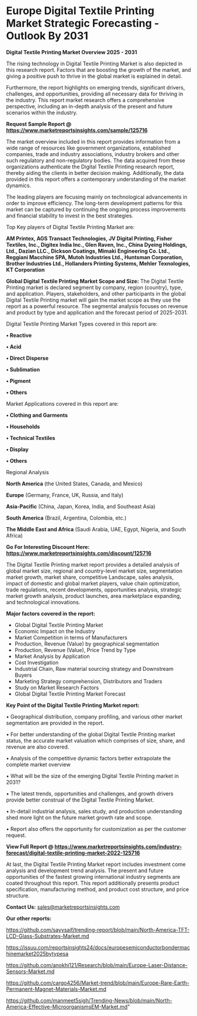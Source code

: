  # Europe Digital Textile Printing Market Strategic Forecasting - Outlook By 2031

<Strong> Digital Textile Printing Market Overview 2025 - 2031</strong>

The rising technology in Digital Textile Printing Market is also depicted in this research report. Factors that are boosting the growth of the market, and giving a positive push to thrive in the global market is explained in detail.

Furthermore, the report highlights on emerging trends, significant drivers, challenges, and opportunities, providing all necessary data for thriving in the industry. This report market research offers a comprehensive perspective, including an in-depth analysis of the present and future scenarios within the industry.

<strong>Request Sample Report @ <a href=https://www.marketreportsinsights.com/sample/125716>https://www.marketreportsinsights.com/sample/125716</a></strong>

The market overview included in this report provides information from a wide range of resources like government organizations, established companies, trade and industry associations, industry brokers and other such regulatory and non-regulatory bodies. The data acquired from these organizations authenticate the Digital Textile Printing research report, thereby aiding the clients in better decision making. Additionally, the data provided in this report offers a contemporary understanding of the market dynamics.

The leading players are focusing mainly on technological advancements in order to improve efficiency. The long-term development patterns for this market can be captured by continuing the ongoing process improvements and financial stability to invest in the best strategies.

Top Key players of Digital Textile Printing Market are:

<strong>AM Printex, AGS Transact Technologies, JV Digital Printing, Fisher Textiles, Inc., Digitex India Inc., Glen Raven, Inc., China Dyeing Holdings, Ltd., Dazian LLC., Dickson Coatings, Mimaki Engineering Co. Ltd., Reggiani Macchine SPA, Mutoh Industries Ltd., Huntsman Corporation, Brother Industries Ltd., Hollanders Printing Systems, Mehler Texnologies, KT Corporation</strong>

<strong><b>Global Digital Textile Printing Market Scope and Size:</b></strong>
The Digital Textile Printing market is declared segment by company, region (country), type, and application. Players, stakeholders, and other participants in the global Digital Textile Printing market will gain the market scope as they use the report as a powerful resource. The segmental analysis focuses on revenue and product by type and application and the forecast period of 2025-2031.

Digital Textile Printing Market Types covered in this report are:

<strong>• Reactive

• Acid

• Direct Disperse

• Sublimation

• Pigment

• Others</strong>

Market Applications covered in this report are:

<strong>• Clothing and Garments

• Households

• Technical Textiles

• Display

• Others</strong> 

Regional Analysis

<strong>North America</strong> (the United States, Canada, and Mexico)

<strong>Europe</strong> (Germany, France, UK, Russia, and Italy)

<strong>Asia-Pacific</strong> (China, Japan, Korea, India, and Southeast Asia)

<strong>South America</strong> (Brazil, Argentina, Colombia, etc.)

<strong>The Middle East and Africa</strong> (Saudi Arabia, UAE, Egypt, Nigeria, and South Africa)

<strong>Go For Interesting Discount Here: <a href=https://www.marketreportsinsights.com/discount/125716>https://www.marketreportsinsights.com/discount/125716</a></strong>

The Digital Textile Printing market report provides a detailed analysis of global market size, regional and country-level market size, segmentation market growth, market share, competitive Landscape, sales analysis, impact of domestic and global market players, value chain optimization, trade regulations, recent developments, opportunities analysis, strategic market growth analysis, product launches, area marketplace expanding, and technological innovations.

<strong><b>Major factors covered in the report:</b></strong>
<ul>
  <li>Global Digital Textile Printing Market </li>
  <li>Economic Impact on the Industry</li>
  <li>Market Competition in terms of Manufacturers</li>
  <li>Production, Revenue (Value) by geographical segmentation</li>
  <li>Production, Revenue (Value), Price Trend by Type</li>
  <li>Market Analysis by Application</li>
  <li>Cost Investigation</li>
  <li>Industrial Chain, Raw material sourcing strategy and Downstream Buyers</li>
  <li>Marketing Strategy comprehension, Distributors and Traders</li>
  <li>Study on Market Research Factors</li>
  <li>Global Digital Textile Printing Market Forecast</li>
</ul>

<strong><b>Key Point of the Digital Textile Printing Market report:</b></strong>

• Geographical distribution, company profiling, and various other market segmentation are provided in the report.

• For better understanding of the global Digital Textile Printing market status, the accurate market valuation which comprises of size, share, and revenue are also covered.

• Analysis of the competitive dynamic factors better extrapolate the complete market overview

• What will be the size of the emerging Digital Textile Printing market in 2031?

• The latest trends, opportunities and challenges, and growth drivers provide better construal of the Digital Textile Printing Market.

• In-detail industrial analysis, sales study, and production understanding shed more light on the future market growth rate and scope.

• Report also offers the opportunity for customization as per the customer request.

<strong><b>View Full Report @ <a href=https://www.marketreportsinsights.com/industry-forecast/digital-textile-printing-market-2022-125716>https://www.marketreportsinsights.com/industry-forecast/digital-textile-printing-market-2022-125716</a></b></strong>


At last, the Digital Textile Printing Market report includes investment come analysis and development trend analysis. The present and future opportunities of the fastest growing international industry segments are coated throughout this report. This report additionally presents product specification, manufacturing method, and product cost structure, and price structure.

<strong>Contact Us:</strong>
sales@marketreportsinsights.com

<strong>Our other reports:</strong>

<a href=https://github.com/sayysaif/trending-report/blob/main/North-America-TFT-LCD-Glass-Substrates-Market.md>https://github.com/sayysaif/trending-report/blob/main/North-America-TFT-LCD-Glass-Substrates-Market.md</a>

<a href=https://issuu.com/reportsinsights24/docs/europesemiconductorbondermachinemarket2025bytypesa>https://issuu.com/reportsinsights24/docs/europesemiconductorbondermachinemarket2025bytypesa</a>

<a href=https://github.com/anokhi121/Research/blob/main/Europe-Laser-Distance-Sensors-Market.md>https://github.com/anokhi121/Research/blob/main/Europe-Laser-Distance-Sensors-Market.md</a>

<a href=https://github.com/cargo4256/Market-trend/blob/main/Europe-Rare-Earth-Permanent-Magnet-Materials-Market.md>https://github.com/cargo4256/Market-trend/blob/main/Europe-Rare-Earth-Permanent-Magnet-Materials-Market.md</a>

<a href=https://github.com/manmeet5sigh/Trending-News/blob/main/North-America-Effective-MicroorganismsEM-Market.md>https://github.com/manmeet5sigh/Trending-News/blob/main/North-America-Effective-MicroorganismsEM-Market.md</a>"

